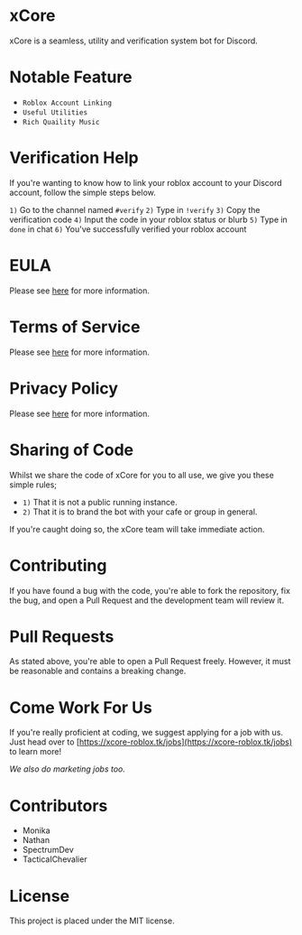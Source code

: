 # xCore
xCore is a seamless, utility and verification system bot for Discord.

# Notable Feature
- `Roblox Account Linking`
- `Useful Utilities`
- `Rich Quaility Music`

# Verification Help
If you're wanting to know how to link your roblox account to your Discord account, follow the simple steps below.

`1)` Go to the channel named `#verify`
`2)` Type in `!verify`
`3)` Copy the verification code
`4)` Input the code in your roblox status or blurb
`5)` Type in `done` in chat
`6)` You've successfully verified your roblox account

# EULA
Please see [here](https://xcore-roblox.tk/eula) for more information.

# Terms of Service
Please see [here](https://xcore-roblox.tk/terms) for more information.

# Privacy Policy
Please see [here](https://xcore-roblox.tk/privacy) for more information.

# Sharing of Code
Whilst we share the code of xCore for you to all use, we give you these simple rules;
- `1)` That it is not a public running instance.
- `2)` That it is to brand the bot with your cafe or group in general.

If you're caught doing so, the xCore team will take immediate action.

# Contributing
If you have found a bug with the code, you're able to fork the repository, fix the bug, and open a Pull Request and the development team will review it.

# Pull Requests
As stated above, you're able to open a Pull Request freely.
However, it must be reasonable and contains a breaking change.

# Come Work For Us
If you're really proficient at coding, we suggest applying for a job with us. Just head over to [https://xcore-roblox.tk/jobs](https://xcore-roblox.tk/jobs) to learn more!

*We also do marketing jobs too.*

# Contributors
- Monika
- Nathan
- SpectrumDev
- TacticaIChevalier

# License
This project is placed under the MIT license.